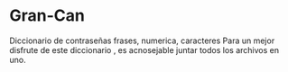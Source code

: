 # Gran-Can
Diccionario de contraseñas
frases, numerica, caracteres
Para un mejor disfrute de este diccionario , es acnosejable juntar todos los archivos en uno.
